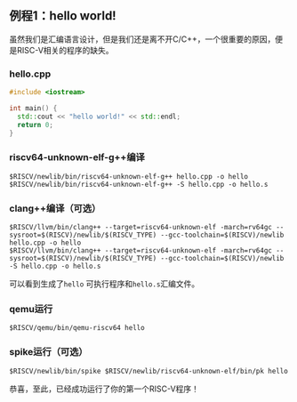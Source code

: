 ## 例程1：hello world!

虽然我们是汇编语言设计，但是我们还是离不开C/C++，一个很重要的原因，便是RISC-V相关的程序的缺失。

### hello.cpp

```c++
#include <iostream>

int main() {
  std::cout << "hello world!" << std::endl;
  return 0;
}
```

### riscv64-unknown-elf-g++编译

```shell
$RISCV/newlib/bin/riscv64-unknown-elf-g++ hello.cpp -o hello
$RISCV/newlib/bin/riscv64-unknown-elf-g++ -S hello.cpp -o hello.s
```

### clang++编译（可选）

```shell
$RISCV/llvm/bin/clang++ --target=riscv64-unknown-elf -march=rv64gc --sysroot=$(RISCV)/newlib/$(RISCV_TYPE) --gcc-toolchain=$(RISCV)/newlib hello.cpp -o hello
$RISCV/llvm/bin/clang++ --target=riscv64-unknown-elf -march=rv64gc --sysroot=$(RISCV)/newlib/$(RISCV_TYPE) --gcc-toolchain=$(RISCV)/newlib -S hello.cpp -o hello.s
```

可以看到生成了`hello` 可执行程序和`hello.s`汇编文件。

### qemu运行

```shell
$RISCV/qemu/bin/qemu-riscv64 hello
```

### spike运行（可选）

```shell
$RISCV/newlib/bin/spike $RISCV/newlib/riscv64-unknown-elf/bin/pk hello
```

恭喜，至此，已经成功运行了你的第一个RISC-V程序！
